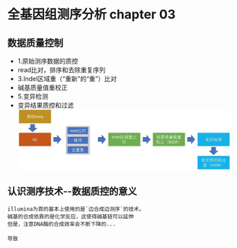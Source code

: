 # 全基因组测序分析 chapter 03

## 数据质量控制

-   1.原始测序数据的质控
-   read比对，排序和去除重复序列
-   3.Indel区域重（“重新”的“重”）比对
-   碱基质量值重校正
-   5.变异检测
-   变异结果质控和过滤
![avatar](./../images/proxcy.jpg)

## 认识测序技术--数据质控的意义
    illumina为首的基本上使用的是`边合成边测序`的技术。
    碱基的合成依靠的是化学反应，这使得碱基链可以延伸
    但是，注意DNA酶的合成效率会不断下降的...

    导致


